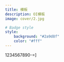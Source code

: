 ```yaml
---
title: 模板
description: OI模板
image: cover/2.jpg

# Badge style
style:
    background: "#2a9d8f"
    color: "#fff"
---
```




1234567890-=]